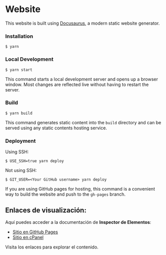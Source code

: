 # Website

This website is built using [Docusaurus](https://docusaurus.io/), a modern static website generator.

### Installation

```
$ yarn
```

### Local Development

```
$ yarn start
```

This command starts a local development server and opens up a browser window. Most changes are reflected live without having to restart the server.

### Build

```
$ yarn build
```

This command generates static content into the `build` directory and can be served using any static contents hosting service.

### Deployment

Using SSH:

```
$ USE_SSH=true yarn deploy
```

Not using SSH:

```
$ GIT_USER=<Your GitHub username> yarn deploy
```

If you are using GitHub pages for hosting, this command is a convenient way to build the website and push to the `gh-pages` branch.

## Enlaces de visualización:

Aquí puedes acceder a la documentación de **Inspector de Elementos**:

- <a href="https://noeliakubaldo.github.io/docusaurus-manual-inspector/" target="_blank">Sitio en GitHub Pages</a>
- <a href="https://948250274.facturalo.co/docusaurus/" target="_blank">Sitio en cPanel</a>

Visita los enlaces para explorar el contenido.


